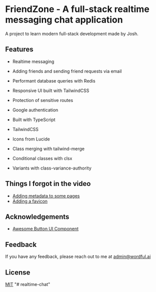 # FriendZone - A full-stack realtime messaging chat application

A project to learn modern full-stack development made by Josh.

## Features

- Realtime messaging
- Adding friends and sending friend requests via email
- Performant database queries with Redis
- Responsive UI built with TailwindCSS
- Protection of sensitive routes
- Google authentication

- Built with TypeScript
- TailwindCSS
- Icons from Lucide

- Class merging with tailwind-merge
- Conditional classes with clsx
- Variants with class-variance-authority

## Things I forgot in the video
- [Adding metadata to some pages](https://github.com/joschan21/nextjs-realtime-chat/blob/master/src/app/(dashboard)/dashboard/chat/%5BchatId%5D/page.tsx)
- [Adding a favicon](https://github.com/joschan21/nextjs-realtime-chat/blob/master/public/favicon.ico)

## Acknowledgements

- [Awesome Button UI Component](https://ui.shadcn.com/)

## Feedback

If you have any feedback, please reach out to me at admin@wordful.ai

## License

[MIT](https://choosealicense.com/licenses/mit/)
"# realtime-chat" 
